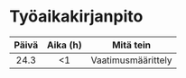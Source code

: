 # Työaikakirjanpito
|Päivä|Aika (h)|         Mitä tein|
|:---:|:------:|:----------------:|
|24.3 |<1      |Vaatimusmäärittely|
